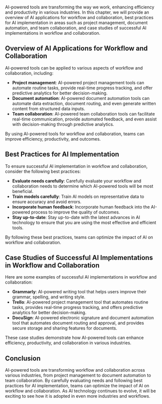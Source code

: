 
AI-powered tools are transforming the way we work, enhancing efficiency and productivity in various industries. In this chapter, we will provide an overview of AI applications for workflow and collaboration, best practices for AI implementation in areas such as project management, document automation, and team collaboration, and case studies of successful AI implementations in workflow and collaboration.

Overview of AI Applications for Workflow and Collaboration
----------------------------------------------------------

AI-powered tools can be applied to various aspects of workflow and collaboration, including:

* **Project management**: AI-powered project management tools can automate routine tasks, provide real-time progress tracking, and offer predictive analytics for better decision-making.
* **Document automation**: AI-powered document automation tools can automate data extraction, document routing, and even generate written content from structured data inputs.
* **Team collaboration**: AI-powered team collaboration tools can facilitate real-time communication, provide automated feedback, and even assist with decision-making through predictive analytics.

By using AI-powered tools for workflow and collaboration, teams can improve efficiency, productivity, and outcomes.

Best Practices for AI Implementation
------------------------------------

To ensure successful AI implementation in workflow and collaboration, consider the following best practices:

* **Evaluate needs carefully**: Carefully evaluate your workflow and collaboration needs to determine which AI-powered tools will be most beneficial.
* **Train models carefully**: Train AI models on representative data to ensure accuracy and avoid errors.
* **Incorporate human feedback**: Incorporate human feedback into the AI-powered process to improve the quality of outcomes.
* **Stay up-to-date**: Stay up-to-date with the latest advances in AI technology to ensure that you are using the most effective and efficient tools.

By following these best practices, teams can optimize the impact of AI on workflow and collaboration.

Case Studies of Successful AI Implementations in Workflow and Collaboration
---------------------------------------------------------------------------

Here are some examples of successful AI implementations in workflow and collaboration:

* **Grammarly**: AI-powered writing tool that helps users improve their grammar, spelling, and writing style.
* **Trello**: AI-powered project management tool that automates routine tasks, provides real-time progress tracking, and offers predictive analytics for better decision-making.
* **DocuSign**: AI-powered electronic signature and document automation tool that automates document routing and approval, and provides secure storage and sharing features for documents.

These case studies demonstrate how AI-powered tools can enhance efficiency, productivity, and collaboration in various industries.

Conclusion
----------

AI-powered tools are transforming workflow and collaboration across various industries, from project management to document automation to team collaboration. By carefully evaluating needs and following best practices for AI implementation, teams can optimize the impact of AI on workflow and collaboration. As AI technology continues to evolve, it will be exciting to see how it is adopted in even more industries and workflows.
